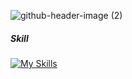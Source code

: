 
![github-header-image (2)](https://github.com/user-attachments/assets/9ea1e938-7634-4a21-b0cf-3b209f041542)

##### Skill
[![My Skills](https://skillicons.dev/icons?i=html,css,js,php,python,c++,&perline=3)](https://skillicons.dev)

